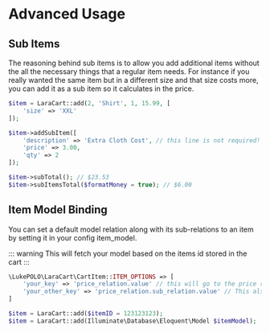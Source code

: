 # Advanced Usage

## Sub Items

The reasoning behind sub items is to allow you add additional items without the all the necessary things that a regular item needs. For instance if you really wanted the same item but in a different size and that size costs more, you can add it as a sub item so it calculates in the price.

```php
$item = LaraCart::add(2, 'Shirt', 1, 15.99, [
    'size' => 'XXL'
]);

$item->addSubItem([
    'description' => 'Extra Cloth Cost', // this line is not required!
    'price' => 3.00,
    'qty' => 2
]);

$item->subTotal(); // $23.53
$item->subItemsTotal($formatMoney = true); // $6.00
```

## Item Model Binding

You can set a default model relation along with its sub-relations to an item by setting it in your config item_model.

::: warning
This will fetch your model based on the items id stored in the cart
:::

```php
\LukePOLO\LaraCart\CartItem::ITEM_OPTIONS => [
    'your_key' => 'price_relation.value' // this will go to the price relation then get the value!
    'your_other_key' => 'price_relation.sub_relation.value' // This also works
]

$item = LaraCart::add($itemID = 123123123);
$item = LaraCart::add(Illuminate\Database\Eloquent\Model $itemModel);
```
